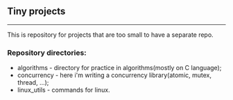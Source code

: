 ## Tiny projects
___

This is repository for projects that are too small to have a separate repo.

### Repository directories:
+ algorithms - directory for practice in algorithms(mostly on C language);
+ concurrency - here i'm writing a concurrency library(atomic, mutex, thread, ...);
+ linux_utils - commands for linux.